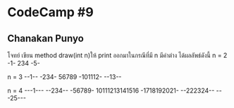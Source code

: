 # CodeCamp #9
## Chanakan Punyo 
โจทย์
เขียน method draw(int n)ให้ print ออกมาในกรณีที่มี n มีค่าต่าง ได้ผลลัพธ์ดังนี้
n = 2 
-1-
234
-5-
   
n = 3 
--1--
-234-
56789
-101112-
--13--

n = 4 
---1---
--234--
-56789-
10111213141516
-1718192021-
--222324--
---25---

